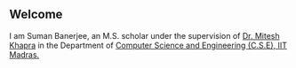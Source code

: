 ## Welcome
I am Suman Banerjee, an M.S. scholar under the supervision of [Dr. Mitesh Khapra](http://www.cse.iitm.ac.in/~miteshk/) in the Department of [Computer Science and Engineering (C.S.E), IIT Madras.](http://www.cse.iitm.ac.in/)
